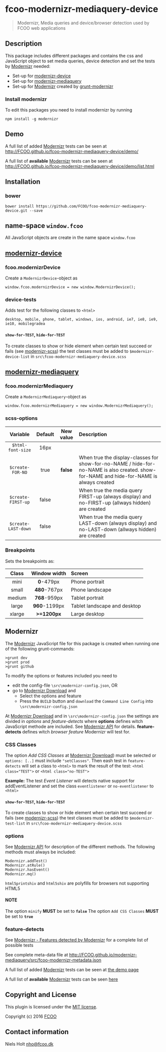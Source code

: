 # fcoo-modernizr-mediaquery-device

[Modernizr]: https://modernizr.com/
[modernizr-device]: https://github.com/FCOO/modernizr-device
[modernizr-mediaquery]: https://github.com/FCOO/modernizr-mediaquery
[grunt-modernizr]: https://github.com/Modernizr/grunt-modernizr

>Modernizr, Media queries and device/browser detection used by FCOO web applications


## Description
This package includes different packages and contains the css and JavaScript object to set media queries, device detection and set the tests by [Modernizr] needed:

- Set-up for [modernizr-device]
- Set-up for  [modernizr-mediaquery]
- Set-up for [Modernizr] created by [grunt-modernizr] 

### Install modernizr

To edit this packages you need to install modernizr by running

	npm install -g modernizr


## Demo

A full list of added [Modernizr] tests can be seen at 
http://FCOO.github.io/fcoo-modernizr-mediaquery-device/demo/ 

A full list of **available** [Modernizr] tests can be seen at 
http://FCOO.github.io/fcoo-modernizr-mediaquery-device/demo/list.html

## Installation
### bower
`bower install https://github.com/FCOO/fcoo-modernizr-mediaquery-device.git --save`

## name-space `window.fcoo`
All JavaScript objects are create in the name space `window.fcoo`

## [modernizr-device]

### fcoo.modernizrDevice

Create a `ModernizrDevice`-object as

	window.fcoo.modernizrDevice = new window.ModernizrDevice();

### device-tests

Adds test for the following classes to `<html>`
 
	desktop, mobile, phone, tablet, windows, ios, android, ie7, ie8, ie9, ie10, mobilegradea

#### `show-for-TEST`, `hide-for-TEST`
To create classes to show or hide element when certain test succeed or fails (see [modernizr-scss](https://github.com/FCOO/modernizr-scss)) the test classes must be added to `$modernizr-device-list` in `src\fcoo-modernizr-mediaquery-device.scss` 


## [modernizr-mediaquery]

### fcoo.modernizrMediaquery

Create a `ModernizrMediaquery`-object as

	window.fcoo.modernizrMediaquery = new window.ModernizrMediaquery();


### scss-options

| Variable | Default | New value | Description |
| :--: | :--: | :--: | :--- |
|<code>$html-font-size</code>| 16px | | 
|<code>$create-FOR-NO</code>| true | **false** | When true the display-classes for show-for-no-NAME / hide-for-no-NAME is also created. show-for-NAME and hide-for-NAME is always created 
|<code>$create-FIRST-up</code>| false |  | When true the media query FIRST-up (always display) and no-FIRST-up (allways hidden) are created
|<code>$create-LAST-down</code>| false |  | When true the media query LAST-down (always display) and no-LAST-down (allways hidden) are created

### Breakpoints 

Sets the breakpoints as:

| Class | Window width | Screen |
| :--: | :--: | :---- |
| mini | <b>0</b>-479px | Phone portrait |
| small | <b>480</b>-767px | Phone landscape |
| medium | <b>768</b>-959px | Tablet portrait |
| large | <b>960</b>-1199px | Tablet landscape and desktop | 
| xlarge | <b>>=1200px</b> | Large desktop



## Modernizr

The [Modernizr] JavaScript file for this package is created when running one of the following grunt-commands:

	>grunt dev 
	>grunt prod
	>grunt github

To modify the options or features included you need to 


- edit the config-file `\src\modernizr-config.json`, OR
- go to [Modernizr Download](https://modernizr.com/download) and
	- Select the options and feature
	- Press the `BUILD` button and `download` the `Command Line Config` into `\src\modernizr-config.json`  

At [Modernizr Download](https://modernizr.com/download) and in `\src\modernizr-config.json` the settings are divided in *options* and *feature-detects* where 
**options** defines witch JavaScript methode are included. See [Modernizr API](https://modernizr.com/docs/#modernizr-api) for details.
**feature-detects** defines witch *browser feature* Modernizr will test for. 

### CSS Classes
The option *Add CSS Classes* at [Modernizr Download](https://modernizr.com/download)) must be selected or `options: [..]` must include `"setClasses"`. 
Then eash test in `feature-detects` will set a class to `<html>` to mark the result of the test: `<html class="TEST">` or `<html class="no-TEST">`

**Example:** The test *Event Listener* will detects native support for addEventListener and set the class `eventlistener` or `no-eventlistener` to `<html>`

#### `show-for-TEST`, `hide-for-TEST`
To create classes to show or hide element when certain test succeed or fails (see [modernizr-scss](https://github.com/FCOO/modernizr-scss)) the test classes must be added to `$modernizr-test-list` in `src\fcoo-modernizr-mediaquery-device.scss` 

### options

See [Modernizr API](https://modernizr.com/docs/#modernizr-api) for description of the different methods.
The following methods must always be included:

	Modernizr.addTest()
	Modernizr.atRule()
	Modernizr.hasEvent()
	Modernizr.mq()

`html5printshiv` and `html5shiv` are polyfills for browsers not supporting HTML5  

#### NOTE
The option `minify` **MUST** be set to **`false`**
The option `Add CSS Classes` **MUST** be set to **`true`**

### feature-detects
See [Modernizr - Features detected by Modernizr](https://modernizr.com/docs#features) for a complete list of possible tests

See complete meta-data file at http://FCOO.github.io/modernizr-mediaquery/src/fcoo-modernizr-metadata.json
 
A full list of added [Modernizr] tests can be seen at [the demo page](http://FCOO.github.io/fcoo-modernizr-mediaquery-device/demo/)

A full list of **available** [Modernizr] tests can be seen [here](http://FCOO.github.io/fcoo-modernizr-mediaquery-device/demo/list.html)




## Copyright and License
This plugin is licensed under the [MIT license](https://github.com/FCOO/fcoo-modernizr-mediaquery-device/LICENSE).

Copyright (c) 2016 [FCOO](https://github.com/FCOO)

## Contact information

Niels Holt nho@fcoo.dk




